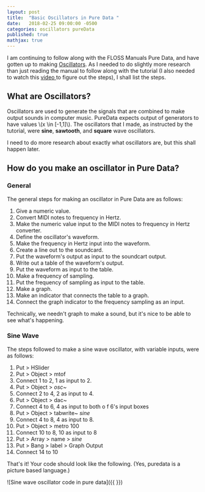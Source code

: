 ```yaml
---
layout: post
title:  "Basic Oscillators in Pure Data "
date:   2018-02-25 09:00:00 -0500
categories: oscillators pureData
published: true
mathjax: true
---
```

I am continuing to follow along with the FLOSS Manuals Pure Data, and have gotten up to making [Oscillators](http://write.flossmanuals.net/pure-data/oscillators/). As I needed to do slightly more research than just reading the manual to follow along with the tutorial (I also needed to watch this [ video ](https://www.youtube.com/watch?v=1VoRDJT9Qxs) to figure out the steps), I shall list the steps.

## What are Oscillators?
Oscillators are used to generate the signals that are combined to make output sounds in computer music. PureData expects output of generators to have values \\(x \in [-1,1]\\).
The oscillators that I made, as instructed by the tutorial, were **sine**, **sawtooth**, and **square** wave oscillators.

I need to do more research about exactly what oscillators are, but this shall happen later.

## How do you make an oscillator in Pure Data?
### General
The general steps for making an oscillator in Pure Data are as follows:

1. Give a numeric value.
2. Convert MIDI notes to frequency in Hertz.
3. Make the numeric value input to the MIDI notes to frequency in Hertz converter.
4. Define the oscillator's waveform.
5. Make the frequency in Hertz input into the waveform.
6. Create a line out to the soundcard.
7. Put the waveform's output as input to the soundcart output.
8. Write out a table of the waveform's output.
9. Put the waveform as input to the table.
10. Make a frequency of sampling.
11. Put the frequency of sampling as input to the table.
12. Make a graph.
13. Make an indicator that connects the table to a graph.
14. Connect the graph indicator to the frequency sampling as an input.

Technically, we needn't graph to make a sound, but it's nice to be able to see what's happening.

### Sine Wave
The steps followed to make a sine wave oscillator, with variable inputs, were as follows:
1. Put > HSlider
2. Put > Object > mtof
3. Connect 1 to 2, 1 as input to 2.
4. Put > Object > *osc~*
5. Connect 2 to 4, 2 as input to 4.
6. Put > Object > dac~
7. Connect 4 to 6, 4 as input to both o f 6's input boxes
8. Put > Object > tabwrite~ *sine*
9. Connect 4 to 8, 4 as input to 8.
10. Put > Object > metro 100
11. Connect 10 to 8, 10 as input to 8
12. Put > Array > name > *sine*
13. Put > Bang > label > Graph Output
14. Connect 14 to 10

That's it! Your code should look like the following. (Yes, puredata is a picture based language.)

![Sine wave oscillator code in pure data]({{ }})
